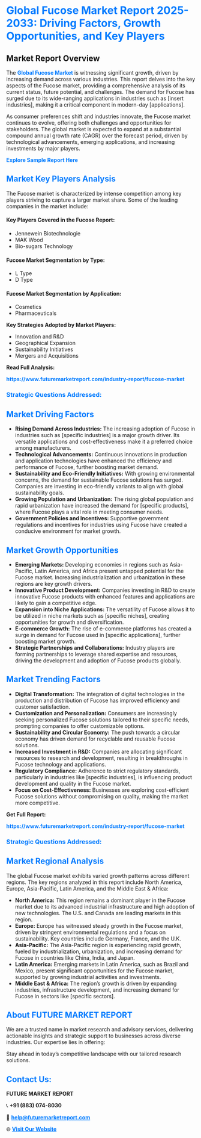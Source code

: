 <h1 style="color: #007BFF;">Global Fucose Market Report 2025-2033: Driving Factors, Growth Opportunities, and Key Players</h1>

<section id="overview">
<h2>Market Report Overview</h2>
<p>The <a href="https://www.futuremarketreport.com/industry-report/fucose-market" style="color: #007BFF; text-decoration: none;"><strong>Global Fucose Market</strong></a> is witnessing significant growth, driven by increasing demand across various industries. This report delves into the key aspects of the Fucose market, providing a comprehensive analysis of its current status, future potential, and challenges. The demand for Fucose has surged due to its wide-ranging applications in industries such as [insert industries], making it a critical component in modern-day [applications].</p>
<p>As consumer preferences shift and industries innovate, the Fucose market continues to evolve, offering both challenges and opportunities for stakeholders. The global market is expected to expand at a substantial compound annual growth rate (CAGR) over the forecast period, driven by technological advancements, emerging applications, and increasing investments by major players.</p>
</section>

<section id="overview">
<p><a href="https://www.futuremarketreport.com/request-sample/reportId=46837" style="color: #007BFF; text-decoration: none;"><strong>Explore Sample Report Here</strong></a></p>
</section>

<section id="key-players">
<h2 style="color: #007BFF;">Market Key Players Analysis</h2>
<p>The Fucose market is characterized by intense competition among key players striving to capture a larger market share. Some of the leading companies in the market include:</p>
<h4>Key Players Covered in the Fucose Report:</h4>
<ul><li>Jennewein Biotechnologie</li><li>MAK Wood</li><li>Bio-sugars Technology</li></ul>
<h4>Fucose Market Segmentation by Type:</h4>
<ul><li>L Type</li><li>D Type</li></ul>

<h4>Fucose Market Segmentation by Application:</h4>
<ul><li>Cosmetics</li><li>Pharmaceuticals</li></ul>
<p><strong>Key Strategies Adopted by Market Players:</strong></p>
<ul>
<li>Innovation and R&D</li>
<li>Geographical Expansion</li>
<li>Sustainability Initiatives</li>
<li>Mergers and Acquisitions</li>
</ul>
</section>

<section>
<p><strong>Read Full Analysis: </strong></p><a href="https://www.futuremarketreport.com/industry-report/fucose-market" style="color: #007BFF; text-decoration: none;"><strong>https://www.futuremarketreport.com/industry-report/fucose-market</strong></a>
<h3 style="color: #007BFF;">Strategic Questions Addressed:</h3>
</section>

<section id="driving-factors">
<h2 style="color: #007BFF;">Market Driving Factors</h2>
<ul>
<li><strong>Rising Demand Across Industries:</strong> The increasing adoption of Fucose in industries such as [specific industries] is a major growth driver. Its versatile applications and cost-effectiveness make it a preferred choice among manufacturers.</li>
<li><strong>Technological Advancements:</strong> Continuous innovations in production and application technologies have enhanced the efficiency and performance of Fucose, further boosting market demand.</li>
<li><strong>Sustainability and Eco-Friendly Initiatives:</strong> With growing environmental concerns, the demand for sustainable Fucose solutions has surged. Companies are investing in eco-friendly variants to align with global sustainability goals.</li>
<li><strong>Growing Population and Urbanization:</strong> The rising global population and rapid urbanization have increased the demand for [specific products], where Fucose plays a vital role in meeting consumer needs.</li>
<li><strong>Government Policies and Incentives:</strong> Supportive government regulations and incentives for industries using Fucose have created a conducive environment for market growth.</li>
</ul>
</section>

<section id="growth-opportunities">
<h2 style="color: #007BFF;">Market Growth Opportunities</h2>
<ul>
<li><strong>Emerging Markets:</strong> Developing economies in regions such as Asia-Pacific, Latin America, and Africa present untapped potential for the Fucose market. Increasing industrialization and urbanization in these regions are key growth drivers.</li>
<li><strong>Innovative Product Development:</strong> Companies investing in R&D to create innovative Fucose products with enhanced features and applications are likely to gain a competitive edge.</li>
<li><strong>Expansion into Niche Applications:</strong> The versatility of Fucose allows it to be utilized in niche markets such as [specific niches], creating opportunities for growth and diversification.</li>
<li><strong>E-commerce Growth:</strong> The rise of e-commerce platforms has created a surge in demand for Fucose used in [specific applications], further boosting market growth.</li>
<li><strong>Strategic Partnerships and Collaborations:</strong> Industry players are forming partnerships to leverage shared expertise and resources, driving the development and adoption of Fucose products globally.</li>
</ul>
</section>

<section id="trending-factors">
<h2 style="color: #007BFF;">Market Trending Factors</h2>
<ul>
<li><strong>Digital Transformation:</strong> The integration of digital technologies in the production and distribution of Fucose has improved efficiency and customer satisfaction.</li>
<li><strong>Customization and Personalization:</strong> Consumers are increasingly seeking personalized Fucose solutions tailored to their specific needs, prompting companies to offer customizable options.</li>
<li><strong>Sustainability and Circular Economy:</strong> The push towards a circular economy has driven demand for recyclable and reusable Fucose solutions.</li>
<li><strong>Increased Investment in R&D:</strong> Companies are allocating significant resources to research and development, resulting in breakthroughs in Fucose technology and applications.</li>
<li><strong>Regulatory Compliance:</strong> Adherence to strict regulatory standards, particularly in industries like [specific industries], is influencing product development and quality in the Fucose market.</li>
<li><strong>Focus on Cost-Effectiveness:</strong> Businesses are exploring cost-efficient Fucose solutions without compromising on quality, making the market more competitive.</li>
</ul>
</section>

<section>
<p><strong>Get Full Report: </strong></p><a href="https://www.futuremarketreport.com/industry-report/fucose-market" style="color: #007BFF; text-decoration: none;"><strong>https://www.futuremarketreport.com/industry-report/fucose-market</strong></a>
<h3 style="color: #007BFF;">Strategic Questions Addressed:</h3>
</section>


<section id="regional-analysis">
<h2 style="color: #007BFF;">Market Regional Analysis</h2>
<p>The global Fucose market exhibits varied growth patterns across different regions. The key regions analyzed in this report include North America, Europe, Asia-Pacific, Latin America, and the Middle East & Africa:</p>
<ul>
<li><strong>North America:</strong> This region remains a dominant player in the Fucose market due to its advanced industrial infrastructure and high adoption of new technologies. The U.S. and Canada are leading markets in this region.</li>
<li><strong>Europe:</strong> Europe has witnessed steady growth in the Fucose market, driven by stringent environmental regulations and a focus on sustainability. Key countries include Germany, France, and the U.K.</li>
<li><strong>Asia-Pacific:</strong> The Asia-Pacific region is experiencing rapid growth, fueled by industrialization, urbanization, and increasing demand for Fucose in countries like China, India, and Japan.</li>
<li><strong>Latin America:</strong> Emerging markets in Latin America, such as Brazil and Mexico, present significant opportunities for the Fucose market, supported by growing industrial activities and investments.</li>
<li><strong>Middle East & Africa:</strong> The region’s growth is driven by expanding industries, infrastructure development, and increasing demand for Fucose in sectors like [specific sectors].</li>
</ul>
</section>

<footer>
<h2 style="color: #007BFF;">About FUTURE MARKET REPORT</h2>
<p>We are a trusted name in market research and advisory services, delivering actionable insights and strategic support to businesses across diverse industries. Our expertise lies in offering:</p>

<p>Stay ahead in today’s competitive landscape with our tailored research solutions.</p>

<h2 style="color: #007BFF;">Contact Us:</h2>
<p><strong>FUTURE MARKET REPORT</strong></p>
<p>📞 <strong>+91 (883) 074-8030</strong></p>
<p>📧 <strong><a href="mailto:help@futuremarketreport.com" style="color: #007BFF;">help@futuremarketreport.com</a></strong></p>
<p>🌐 <strong><a href="https://www.futuremarketreport.com/" style="color: #007BFF;">Visit Our Website</a></strong></p>
</footer>